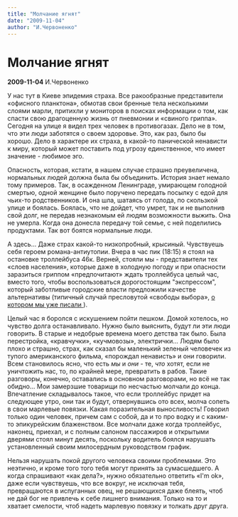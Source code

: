 ```yaml
---
title: "Молчание ягнят"
date: "2009-11-04"
author: "И.Червоненко"
---
```


# Молчание ягнят

**2009-11-04** И.Червоненко

У нас тут в Киеве эпидемия страха. Все ракообразные представители «офисного планктона», обмотав свои бренные тела несколькими слоями марли, притихли у мониторов в поисках информации о том, как спасти свою драгоценную жизнь от пневмонии и «свиного гриппа». Сегодня на улице я видел трех человек в противогазах. Дело не в том, что эти люди заботятся о своем здоровье. Это, как раз, было бы хорошо. Дело в характере их страха, в какой-то панической ненависти к миру, который может поставить под угрозу единственное, что имеет значение - любимое эго.

Опасность, которая, кстати, в нашем случае страшно преувеличена, нормальных людей должна была бы объединить. История знает немало тому примеров. Так, в осажденном Ленинграде, умирающем голодной смертью, одной женщине было поручено передать посылку с едой для чьих-то родственников. И она шла, шатаясь от голода, по скользкой улице и боялась. Боялась, что не дойдет, что умрет, так и не выполнив свой долг, не передав незнакомым ей людям возможности выжить. Она не умерла. Когда она донесла передачу той семье, с ней поделились продуктами. Так вот боятся нормальные люди.

А здесь... Даже страх какой-то низкопробный, крысиный. Чувствуешь себя героем романа-антиутопии. Вчера в час пик (18:15) я стоял на остановке троллейбуса 46к. Верней, стояли мы - представители тех «слоев населения», которые даже в холодную погоду и при опасности заразиться гриппом «предпочитают» ждать троллейбуса целый час, вместо того, чтобы воспользоваться дорогостоящим "экспрессом", который заботливые городские власти предложили качестве альтернативы (типичный случай пресловутой «свободы выбора», [о котором мы уже писали ](/1534.html)).

Целый час я боролся с искушением пойти пешком. Домой хотелось, но чувство долга останавливало. Нужно было выяснить, будут ли эти люди говорить. В старые и недобрые времена моего детства так было. Была перестройка, «кравчучки», «кучмовозы», электрички... Людям было плохо и страшно, страх, как сказал бы маленький зеленый человечек из тупого американского фильма, «порождал ненависть» и они говорили. Всем становилось ясно, что есть *мы* и *они -* те, *что* хотят, если не уничтожить нас, то, по крайней мере, превратить в рабов. Такие разговоры, конечно, оставались в основном разговорами, но всё не так обидно... Мои замерзшие товарищи по несчастью молчали до конца. Впечатление складывалось такое, что если троллейбус придет на следующее утро, они так и будут, отвернувшись ото всех, молча сопеть в свои марлевые повязки. Какая поразительная выносливость! Говорил только один человек, причем сам с собой, да и то про водку и с каким-то эпикурейским блаженством. Все молчали даже когда троллейбус, наконец, приехал, и с полным салоном пассажиров и открытыми дверями стоял минут десять, поскольку водитель боялся нарушать установленный своим милосердным руководством график.

Нельзя нарушать покой другого человека своими проблемами. Это неэтично, и кроме того того тебя могут принять за сумасшедшего. А когда спрашивают «как дела?», нужно обязательно ответить «I'm ok», даже если чувствуешь, что все вокруг, не исключая тебя, превращаются в испуганных овец, не решающихся даже блеять, чтоб не дай бог не привлечь к себе лишнего внимания. Только на то и хватает смелости, чтоб надеть марлевую повязку и толкать друг друга.